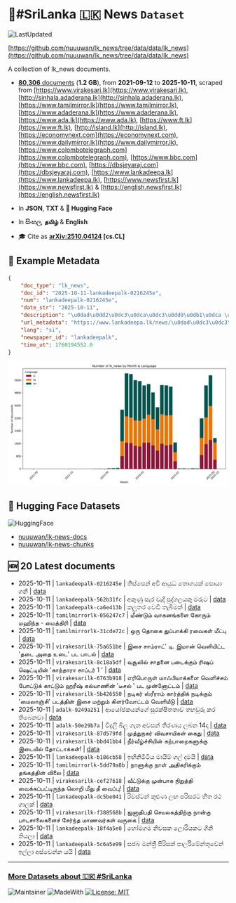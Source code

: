 # 📄#SriLanka 🇱🇰 News `Dataset`

![LastUpdated](https://img.shields.io/badge/last_updated-2025--10--11_21:13:56-green)

[https://github.com/nuuuwan/lk_news/tree/data/data/lk_news](https://github.com/nuuuwan/lk_news/tree/data/data/lk_news)

A collection of lk_news documents.

- [**80,306** documents](https://github.com/nuuuwan/lk_news/tree/data/data/lk_news) (**1.2 GB**), from **2021-09-12** to **2025-10-11**, scraped from [https://www.virakesari.lk](https://www.virakesari.lk), [http://sinhala.adaderana.lk](http://sinhala.adaderana.lk), [https://www.tamilmirror.lk](https://www.tamilmirror.lk), [https://www.adaderana.lk](https://www.adaderana.lk), [https://www.ada.lk](https://www.ada.lk), [https://www.ft.lk](https://www.ft.lk), [http://island.lk](http://island.lk), [https://economynext.com](https://economynext.com), [https://www.dailymirror.lk](https://www.dailymirror.lk), [https://www.colombotelegraph.com](https://www.colombotelegraph.com), [https://www.bbc.com](https://www.bbc.com), [https://dbsjeyaraj.com](https://dbsjeyaraj.com), [https://www.lankadeepa.lk](https://www.lankadeepa.lk), [https://www.newsfirst.lk](https://www.newsfirst.lk) & [https://english.newsfirst.lk](https://english.newsfirst.lk)

- In **JSON**, **TXT** & **🤗 Hugging Face**

- In **සිංහල**, **தமிழ்** & **English**

- 🎓 Cite as **[arXiv:2510.04124](https://arxiv.org/abs/2510.04124) [cs.CL]**

## 📝 Example Metadata

```json
{
    "doc_type": "lk_news",
    "doc_id": "2025-10-11-lankadeepalk-0216245e",
    "num": "lankadeepalk-0216245e",
    "date_str": "2025-10-11",
    "description": "\u0dad\u0dd2\u0dc3\u0dca\u0dc3\u0dd9\u0db1\u0dca \u0d85\u0dc0\u0dd2 \u0d86\u0dba\u0dd4\u0db0 \u0dad\u0ddc\u0d9c\u0dba\u0d9a\u0dca \u0dc3\u0ddc\u0dba\u0dcf \u0d9c\u0db1\u0dd3",
    "url_metadata": "https://www.lankadeepa.lk/news/\u0dad\u0dc3\u0dc3\u0db1-\u0d85\u0dc0-\u0d86\u0dba\u0db0-\u0dad\u0d9c\u0dba\u0d9a-\u0dc3\u0dba-\u0d9c\u0db1/101-681118",
    "lang": "si",
    "newspaper_id": "lankadeepalk",
    "time_ut": 1760194552.0
}
```

![Chart](https://raw.githubusercontent.com/nuuuwan/lk_news/refs/heads/data/data/lk_news/docs_by_month_and_lang.png)

## 🤗 Hugging Face Datasets

![HuggingFace](https://img.shields.io/badge/-HuggingFace-FDEE21?style=for-the-badge&logo=HuggingFace)

- [nuuuwan/lk-news-docs](https://huggingface.co/datasets/nuuuwan/lk-news-docs)
- [nuuuwan/lk-news-chunks](https://huggingface.co/datasets/nuuuwan/lk-news-chunks)

## 🆕 20 Latest documents

- 2025-10-11 | `lankadeepalk-0216245e` | තිස්සෙන් අවි ආයුධ තොගයක් සොයා ගනී | [data](https://github.com/nuuuwan/lk_news/tree/data/data/lk_news/2020s/2025/2025-10-11-lankadeepalk-0216245e)
- 2025-10-11 | `lankadeepalk-562b31fc` | අකුණු සැර වැදී පුද්ගලයකු මරුට | [data](https://github.com/nuuuwan/lk_news/tree/data/data/lk_news/2020s/2025/2025-10-11-lankadeepalk-562b31fc)
- 2025-10-11 | `lankadeepalk-ca6e413b` | කලුතර වෙඩි තැබීමක් | [data](https://github.com/nuuuwan/lk_news/tree/data/data/lk_news/2020s/2025/2025-10-11-lankadeepalk-ca6e413b)
- 2025-10-11 | `tamilmirrorlk-056247c7` | மீண்டும் வாகனங்களை கோரும் மஹிந்த - மைத்திரி | [data](https://github.com/nuuuwan/lk_news/tree/data/data/lk_news/2020s/2025/2025-10-11-tamilmirrorlk-056247c7)
- 2025-10-11 | `tamilmirrorlk-31cde72c` | ஒரு தொகை துப்பாக்கி ரவைகள் மீட்பு | [data](https://github.com/nuuuwan/lk_news/tree/data/data/lk_news/2020s/2025/2025-10-11-tamilmirrorlk-31cde72c)
- 2025-10-11 | `virakesarilk-75a651be` | இசை சாம்ராட்' டி. இமான் வெளியிட்ட 'தடை அதை உடை' பட பாடல் | [data](https://github.com/nuuuwan/lk_news/tree/data/data/lk_news/2020s/2025/2025-10-11-virakesarilk-75a651be)
- 2025-10-11 | `virakesarilk-8c18a5df` | வசூலில் சாதனை படைக்கும் ரிஷப் ஷெட்டியின் 'காந்தாரா சாப்டர் 1 ' | [data](https://github.com/nuuuwan/lk_news/tree/data/data/lk_news/2020s/2025/2025-10-11-virakesarilk-8c18a5df)
- 2025-10-11 | `virakesarilk-6763b918` | எரிபொருள் மாஃபியாக்களை வெளிச்சம் போட்டுக் காட்டும் ஹரீஷ் கல்யாணின் 'டீசல் ' பட முன்னோட்டம் | [data](https://github.com/nuuuwan/lk_news/tree/data/data/lk_news/2020s/2025/2025-10-11-virakesarilk-6763b918)
- 2025-10-11 | `virakesarilk-5b426550` | நடிகர் ஸ்ரீராம் கார்த்திக் நடிக்கும் 'மைலாஞ்சி' படத்தின் இசை மற்றும் கிளர்வோட்டம் வெளியீடு | [data](https://github.com/nuuuwan/lk_news/tree/data/data/lk_news/2020s/2025/2025-10-11-virakesarilk-5b426550)
- 2025-10-11 | `adalk-9249a251` | ආයෝජකයන්ගේ සුරක්ෂිතතාව තහවුරු කර තිබෙනවා | [data](https://github.com/nuuuwan/lk_news/tree/data/data/lk_news/2020s/2025/2025-10-11-adalk-9249a251)
- 2025-10-11 | `adalk-50e29b7a` | විදුලි බිල ගැන අවසන් තීරණය ලබන 14දා | [data](https://github.com/nuuuwan/lk_news/tree/data/data/lk_news/2020s/2025/2025-10-11-adalk-50e29b7a)
- 2025-10-11 | `virakesarilk-87d579fd` | முத்துநகர் விவசாயிகள் கைது | [data](https://github.com/nuuuwan/lk_news/tree/data/data/lk_news/2020s/2025/2025-10-11-virakesarilk-87d579fd)
- 2025-10-11 | `virakesarilk-bbd41bb4` | நீர்வீழ்ச்சியின் கற்பாறைகளுக்கு இடையில் தோட்டாக்கள்! | [data](https://github.com/nuuuwan/lk_news/tree/data/data/lk_news/2020s/2025/2025-10-11-virakesarilk-bbd41bb4)
- 2025-10-11 | `lankadeepalk-b186cb58` | ඉඟිනිමිටිය මායිම් ගල් දමයි | [data](https://github.com/nuuuwan/lk_news/tree/data/data/lk_news/2020s/2025/2025-10-11-lankadeepalk-b186cb58)
- 2025-10-11 | `tamilmirrorlk-5dd79a8b` | நாளுக்கு நாள் அதிகரிக்கும் தங்கத்தின் விலை | [data](https://github.com/nuuuwan/lk_news/tree/data/data/lk_news/2020s/2025/2025-10-11-tamilmirrorlk-5dd79a8b)
- 2025-10-11 | `virakesarilk-cef27618` | வீட்டுக்கு முன்பாக நிறுத்தி வைக்கப்பட்டிருந்த லொறி மீது தீ வைப்பு! | [data](https://github.com/nuuuwan/lk_news/tree/data/data/lk_news/2020s/2025/2025-10-11-virakesarilk-cef27618)
- 2025-10-11 | `lankadeepalk-dc5be041` | රිවස්ටන් කුළුණ ලඟ පරිසරට හිත රථ ගාලක් | [data](https://github.com/nuuuwan/lk_news/tree/data/data/lk_news/2020s/2025/2025-10-11-lankadeepalk-dc5be041)
- 2025-10-11 | `virakesarilk-f388568b` | ஜனாதிபதி செயலகத்திற்கு நான்கு பாடசாலைகளைச் சேர்ந்த மாணவர்கள் வருகை | [data](https://github.com/nuuuwan/lk_news/tree/data/data/lk_news/2020s/2025/2025-10-11-virakesarilk-f388568b)
- 2025-10-11 | `lankadeepalk-18f4a5e0` | හෝමගම නිවසක ලොරියකට ගිනි තියලා | [data](https://github.com/nuuuwan/lk_news/tree/data/data/lk_news/2020s/2025/2025-10-11-lankadeepalk-18f4a5e0)
- 2025-10-11 | `lankadeepalk-5c6a5e99` | සජබ මන්ත්‍රී පිරිසක් පාර්ලිමේන්තුවෙන්  ඉල්ලා අස්වෙන්න යයි | [data](https://github.com/nuuuwan/lk_news/tree/data/data/lk_news/2020s/2025/2025-10-11-lankadeepalk-5c6a5e99)

---

### [More Datasets about 🇱🇰 #SriLanka](https://github.com/nuuuwan/lk_datasets)

![Maintainer](https://img.shields.io/badge/maintainer-nuuuwan-red)
![MadeWith](https://img.shields.io/badge/made_with-python-blue)
[![License: MIT](https://img.shields.io/badge/License-MIT-yellow.svg)](https://opensource.org/licenses/MIT)
